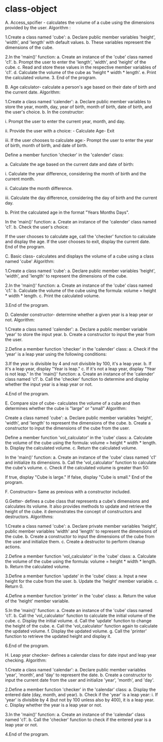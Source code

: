 # class-object
A. Access_spcifier - calculates the volume of a cube using the dimensions provided by the user. Algorithm :

1.Create a class named 'cube': a. Declare public member variables 'height', 'width', and 'length' with default values. b. These variables represent the dimensions of the cube.

2.In the 'main()' function: a. Create an instance of the 'cube' class named 'c1'. b. Prompt the user to enter the 'length', 'width', and 'height' of the cube. c. Read and store these values in the respective member variables of 'c1'. d. Calculate the volume of the cube as 'height * width * length'. e. Print the calculated volume.
3.
End of the program.

B. Age calculator- calculate a person's age based on their date of birth and the current date. Algorithm:

1.Create a class named 'calender': a. Declare public member variables to store the year, month, day, year of birth, month of birth, date of birth, and the user's choice. b. In the constructor:

i. Prompt the user to enter the current year, month, and day.

ii. Provide the user with a choice: - Calculate Age- Exit

iii. If the user chooses to calculate age:- Prompt the user to enter the year of birth, month of birth, and date of birth.

Define a member function 'checker' in the 'calender' class:

a. Calculate the age based on the current date and date of birth:

i. Calculate the year difference, considering the month of birth and the current month.

ii. Calculate the month difference.

iii. Calculate the day difference, considering the day of birth and the current day.

b. Print the calculated age in the format "Years Months Days".

In the 'main()' function: a. Create an instance of the 'calender' class named 'c1'. b. Check the user's choice:

If the user chooses to calculate age, call the 'checker' function to calculate and display the age.
If the user chooses to exit, display the current date.
End of the program.

C. Basic class- calculates and displays the volume of a cube using a class named 'cube' Algorithm:

1.Create a class named 'cube': a. Declare public member variables 'height', 'width', and 'length' to represent the dimensions of the cube.

2.In the 'main()' function: a. Create an instance of the 'cube' class named 'c1.' b. Calculate the volume of the cube using the formula: volume = height * width * length. c. Print the calculated volume.

3.End of the program.

D. Calender constructor- determine whether a given year is a leap year or not. Algorithm:

1.Create a class named 'calender': a. Declare a public member variable 'year' to store the input year. b. Create a constructor to input the year from the user.

2.Define a member function 'checker' in the 'calender' class: a. Check if the 'year' is a leap year using the following conditions:

3.If the year is divisible by 4 and not divisible by 100, it's a leap year. b. If it's a leap year, display "Year is leap." c. If it's not a leap year, display "Year is not leap."
In the 'main()' function: a. Create an instance of the 'calender' class named 'c1'. b. Call the 'checker' function to determine and display whether the input year is a leap year or not.

4.End of the program.

E. Compare size of cube- calculates the volume of a cube and then determines whether the cube is "large" or "small" Algorithm:

Create a class named 'cube': a. Declare public member variables 'height', 'width', and 'length' to represent the dimensions of the cube. b. Create a constructor to input the dimensions of the cube from the user.

Define a member function 'vol_calculator' in the 'cube' class: a. Calculate the volume of the cube using the formula: volume = height * width * length. b. Display the calculated volume. c. Return the calculated volume.

In the 'main()' function: a. Create an instance of the 'cube' class named 'c1' and initialize its dimensions. b. Call the 'vol_calculator' function to calculate the cube's volume. c. Check if the calculated volume is greater than 50:

If true, display "Cube is large."
If false, display "Cube is small."
End of the program.

F. Constructor= Same as previous with a constructor included.

G.Getter- defines a cube class that represents a cube's dimensions and calculates its volume. It also provides methods to update and retrieve the height of the cube. it demonstrates the concept of constructors and destructors. Algorithms:

1.Create a class named 'cube': a. Declare private member variables 'height', public member variables 'width' and 'length' to represent the dimensions of the cube. b. Create a constructor to input the dimensions of the cube from the user and initialize them. c. Create a destructor to perform cleanup actions.

2.Define a member function 'vol_calculator' in the 'cube' class: a. Calculate the volume of the cube using the formula: volume = height * width * length. b. Return the calculated volume.

3.Define a member function 'update' in the 'cube' class: a. Input a new height for the cube from the user. b. Update the 'height' member variable. c. Return 0.

4.Define a member function 'printer' in the 'cube' class: a. Return the value of the 'height' member variable.

5.In the 'main()' function: a. Create an instance of the 'cube' class named 'c1'. b. Call the 'vol_calculator' function to calculate the initial volume of the cube. c. Display the initial volume. d. Call the 'update' function to change the height of the cube. e. Call the 'vol_calculator' function again to calculate the updated volume. f. Display the updated volume. g. Call the 'printer' function to retrieve the updated height and display it.

6.End of the program.

H. Leap year checker- defines a calendar class for date input and leap year checking. Algorithm:

1.Create a class named 'calendar': a. Declare public member variables 'year', 'month', and 'day' to represent the date. b. Create a constructor to input the current date from the user and initialize 'year', 'month', and 'day'.

2.Define a member function 'checker' in the 'calendar' class: a. Display the entered date (day, month, and year). b. Check if the 'year' is a leap year: i. If 'year' is divisible by 4 (but not by 100 unless also by 400), it is a leap year. c. Display whether the year is a leap year or not.

3.In the 'main()' function: a. Create an instance of the 'calendar' class named 'c1'. b. Call the 'checker' function to check if the entered year is a leap year or not.

4.End of the program.
